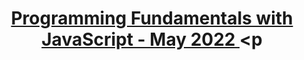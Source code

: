 # <p align="center"><a href=https://softuni.bg/trainings/3631/programming-basics-with-javascript-march-2022> Programming Fundamentals with JavaScript - May 2022 <a/><p
